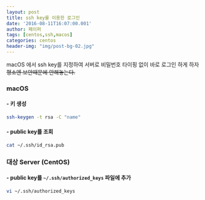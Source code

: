 ```yaml
---
layout: post
title: ssh key를 이용한 로그인
date: '2016-08-11T16:07:00.001'
author: 페이퍼
tags: [centos,ssh,macos]
categories: centos
header-img: "img/post-bg-02.jpg"
---
```


macOS 에서 ssh key를 지정하여 서버로 비밀번호 타이핑 없이 바로 로그인 하게 하자  
~~평소엔 보안때문에 안해놓는다.~~ 

### macOS

#### - 키 생성
```bash
ssh-keygen -t rsa -C "name"
```

#### - public key를 조회
```bash
cat ~/.ssh/id_rsa.pub
```

### 대상 Server (CentOS)

#### - public key를 `~/.ssh/authorized_keys` 파일에 추가
```bash
vi ~/.ssh/authorized_keys
```


 

